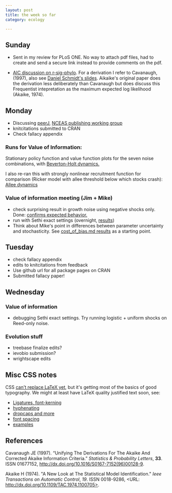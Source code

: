 ```yaml
---
layout: post
title: the week so far
category: ecology

---
```



Sunday
------

* Sent in my review for PLoS ONE.  No way to attach pdf files, had to create and send a secure link instead to provide comments on the pdf.

* [AIC discussion on r-sig-phylo](https://stat.ethz.ch/pipermail/r-sig-phylo/2012-June/thread.html).  For a derivation I refer to Cavanaugh, (1997), also see [Daniel Schmidt's slides](http://www.csse.monash.edu.au/~dschmidt/ModelSectionTutorial1_SchmidtMakalic_2008.pdf).  Aikaike's original paper does the derivation less deliberately than Cavanaugh but does discuss this Frequentist intepretation as the maximum expected log likelihood (Akaike, 1974).  

Monday 
------

* Discussing [peerJ](http://peerJ.com), [NCEAS publishing working group](http://www.nceas.ucsb.edu/projects/12651)
* knitcitations submitted to CRAN
* Check fallacy appendix

### Runs for Value of Information:

Stationary policy function and value function plots for the seven noise combinations, with [Beverton-Holt dynamics.](https://github.com/cboettig/pdg-control/blob/1547659280413637a9c53f0901692ffd91c6056d/inst/examples/value_of_information.md)

I also re-ran this with strongly nonlinear recruitment function for comparison (Ricker model with allee threshold below which stocks crash): [Allee dynamics](https://github.com/cboettig/pdg-control/blob/29a8160ba5da81ecbc2fca60ffe6633cf1ebff81/inst/examples/value_of_information_allee.md)


### Value of information meeting (Jim + Mike)

* check surprising result in growth noise using negative shocks only. Done: [confirms expected behavior.](https://github.com/cboettig/pdg-control/issues/14)
* run with Sethi exact settings (overnight, [results](https://github.com/cboettig/pdg-control/blob/master/inst/examples/voi_sethi_parameters.md))
* Think about Mike's point in differences between parameter uncertainty and stochasticity.  See [cost_of_bias.md results](https://github.com/cboettig/pdg-control/blob/d8d46087d8194e10488eeb79790293fcbde0e58e/inst/examples/cost_of_bias.md) as a starting point.    


Tuesday
-------

* check fallacy appendix
* edits to knitcitations from feedback
* Use github url for all package pages on CRAN
* Submitted fallacy paper! 


Wednesday
---------

### Value of information 

* debugging Sethi exact settings.  Try running logistic + uniform shocks on Reed-only noise.  

### Evolution stuff

* treebase finalize edits?
* ievobio submission?
* wrightscape edits



## Misc CSS notes

CSS [can't replace LaTeX yet](http://tex.stackexchange.com/questions/1319/showcase-of-beautiful-typography-done-in-tex-friends), but it's getting most of the basics of good typography.  We might at least have LaTeX quality justified text soon, see: 

* [Ligatures, font-kerning](http://dev.w3.org/csswg/css3-fonts/#font-variant-ligatures-prop)
* [hyphenating](http://skinnywhitegirl.com/blog/web-typography-hyphenation-justification/475/)
* [dropcaps and more](http://sixrevisions.com/css/css-typography-01/)
* [font spacing](http://sixrevisions.com/css/css-typography-02/)
* [examples](http://sixrevisions.com/css/css-typography-03/)






## References

<p>Cavanaugh JE (1997).
&ldquo;Unifying The Derivations For The Akaike And Corrected Akaike Information Criteria.&rdquo;
<EM>Statistics &amp; Probability Letters</EM>, <B>33</B>.
ISSN 01677152, <a href="http://dx.doi.org/10.1016/S0167-7152(96)00128-9">http://dx.doi.org/10.1016/S0167-7152(96)00128-9</a>.

Akaike H (1974). "A New Look at The Statistical Model
Identification." _Ieee Transactions on Automatic Control_, *19*.
ISSN 0018-9286, <URL: http://dx.doi.org/10.1109/TAC.1974.1100705>.


